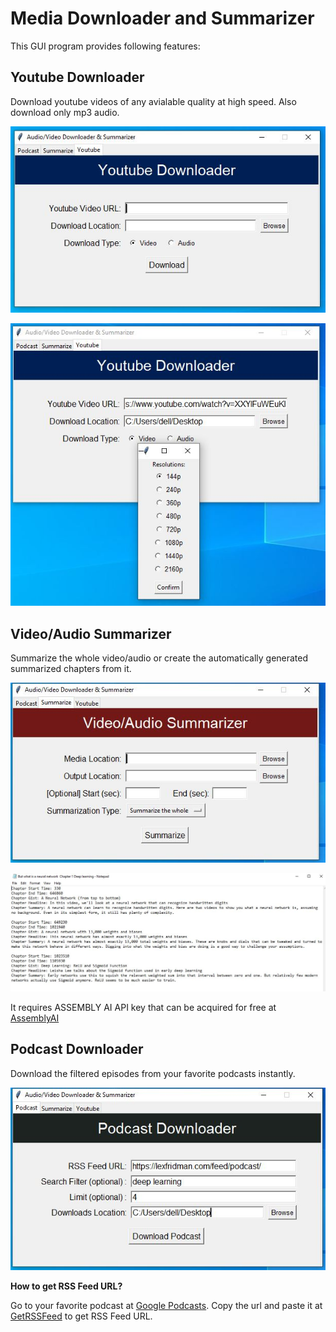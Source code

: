 # Media Downloader and Summarizer
This GUI program provides following features:

## Youtube Downloader
Download youtube videos of any avialable quality at high speed. Also download only mp3 audio.

![youtube](./pics/youtube.JPG)

![youtube 2](./pics/youtube2.JPG)

## Video/Audio Summarizer
Summarize the whole video/audio or create the automatically generated summarized chapters from it. 

![summarizer](./pics/summarizer.JPG)

![summary of youtube video 'But what is a neural network'](./pics/summarizer2.JPG)


It requires ASSEMBLY AI API key that can be acquired for free at [AssemblyAI](https://www.assemblyai.com/)

## Podcast Downloader
Download the filtered episodes from your favorite podcasts instantly.

![donwloading lex fridman podcast](./pics/podcast.JPG)

**How to get RSS Feed URL?**

Go to your favorite podcast at [Google Podcasts](https://podcasts.google.com/). Copy the url and paste it at [GetRSSFeed](https://getrssfeed.com/) to get RSS Feed URL.
